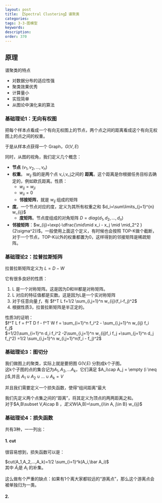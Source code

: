 ```yaml
---
layout: post
title: 【Spectral Clustering】谱聚类
categories:
tags: 3-3-图模型
keywords:
description:
order: 370
---
```


## 原理

谱聚类的特点
- 对数据分布的适应性强
- 聚类效果优秀
- 计算量小
- 实现简单
- 从图论中演化来的算法

### 基础理论1：无向有权图

把每个样本点看成一个有向无权图上的节点，两个点之间的距离看成这个有向无权图上的点之间的权重。

于是从样本点获得一个 Graph，$G(V, E)$  

同时，从图的视角，我们定义几个概念：

- **节点** $(v_1,v_2,...,v_n)$
- **权重**。 $w_{ij}$ 指的是两个点 v_i,v_j之间的 **距离**。这个距离是你根据任务目标去确定的，例如欧氏距离。性质：
  - $w_{ij}=w_{ji}$
  - $w_{ii}=0$
  - **邻接矩阵**，就是 $w_{ij}$ 组成的矩阵
- **度**。一个节点对应的度，定义为其所有权重之和 $d_i=\sum\limits_{j=1}^{n} w_{ij}$
  - **度矩阵**。节点度组成的对角矩阵 $D=diag(d_1,d_2,...,d_n)$
- **邻接矩阵**：$w_{ij}=\exp(-\dfrac{\mid\mid x_i - x_j \mid \mid_2^2 }{2\sigma^2})$。一般使用上面这个定义，有时候也会按照 TOP-K做个截断，对于一个节点，TOP-K以外的权重都置为0，这样得到的邻接矩阵是稀疏矩阵。


### 基础理论2：拉普拉斯矩阵

拉普拉斯矩阵定义为 $L=D-W$

它有很多良好的性质：
1. L 是一个对称矩阵。这是因为D和W都是对称矩阵。
2. L 对应的特征值都是实数。这是因为L是一个实对称矩阵
3. 对于任意向量 $f$，有 $f^T L f=1/2 \sum_{i,j=1}^n w_{ij}(f_i-f_j)^2$
4. 根据性质3，拉普拉斯矩阵是半正定的。

性质3的证明：  
$f^T L f = f^T D f - f^T W f = \sum_{i=1}^n f_i^2 - \sum_{i,j=1}^n w_{ij} f_i f_j$  
$=1/2(\sum_{i=1}^n d_i f_i^2 -2\sum_{i,j=1}^n w_{ij}f_i f_j +\sum_{j=1}^n d_j f_j^2) =1/2 \sum_{i,j=1}^n w_{i,j=1}^n(f_i - f_j)^2$

### 基础理论3：图切分

我们做图上的聚类，实际上就是要把图 G(V,E) 分割成k个子图。  
这k个子图的点的集合记为$A_1,A_2,...A_k$，它们满足 $A_i\cap A_j = \empty (i \neq j)$,并且 $A_1\cup A_2 \cup ... \cup A_k =V$  

并且我们需要定义一个损失函数，使得“组间距离”最大

我们先定义两个点集之间的“距离”，将其定义为顶点的两两距离之和。  
对于$A,B\subset V,A\cap B $，定义$W(A,B)=\sum_{i\in A, j\in B} w_{ij}$  

### 基础理论4：损失函数

共有3种，一一列出：

#### 1. cut

很容易想到，损失函数可以是：  

$cut(A_1,A_2,...,A_k)=1/2 \sum_{i=1}^k(A_i,\bar A_i)$  
其中 $\bar A_i$是 $A_i$ 的补集。  

这么做有个严重的缺点：如果有1个离大家都较远的“游离点”，那么这个游离点会被单独归为一类。

#### 2. 
